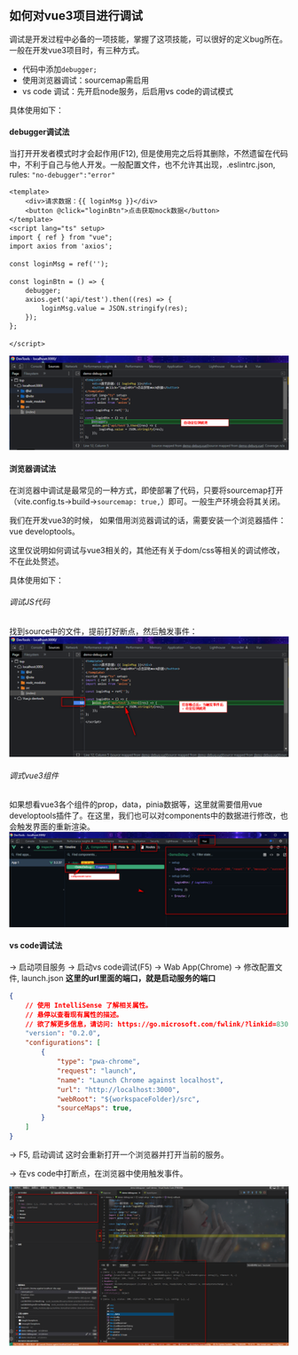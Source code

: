 ## 如何对vue3项目进行调试
调试是开发过程中必备的一项技能，掌握了这项技能，可以很好的定义bug所在。一般在开发vue3项目时，有三种方式。
* 代码中添加```debugger;```
* 使用浏览器调试：sourcemap需启用
* vs code 调试：先开启node服务，后启用vs code的调试模式

具体使用如下：
#### debugger调试法
当打开开发者模式时才会起作用(F12), 但是使用完之后将其删除，不然遗留在代码中，不利于自己与他人开发。一般配置文件，也不允许其出现，.eslintrc.json, rules: ```"no-debugger":"error"```
```vue
<template>
    <div>请求数据：{{ loginMsg }}</div>
    <button @click="loginBtn">点击获取mock数据</button>
</template>
<script lang="ts" setup>
import { ref } from "vue";
import axios from 'axios';

const loginMsg = ref('');

const loginBtn = () => {
    debugger;
    axios.get('api/test').then((res) => {
        loginMsg.value = JSON.stringify(res);
    });
};

</script>
```
![](./assets/debugger-1.png)

#### 浏览器调试法
在浏览器中调试是最常见的一种方式，即使部署了代码，只要将sourcemap打开（vite.config.ts->build->```sourcemap: true,```）即可。一般生产环境会将其关闭。

我们在开发vue3的时候， 如果借用浏览器调试的话，需要安装一个浏览器插件：vue developtools。

这里仅说明如何调试与vue3相关的，其他还有关于dom/css等相关的调试修改，不在此处赘述。

具体使用如下：
###### 调试JS代码
找到source中的文件，提前打好断点，然后触发事件：
![](./assets/debugger-2.png)

###### 调式vue3组件
如果想看vue3各个组件的prop，data，pinia数据等，这里就需要借用vue developtools插件了。在这里，我们也可以对components中的数据进行修改，也会触发界面的重新渲染。
![](./assets/debugger-3.png)

#### vs code调试法
 &rarr; 启动项目服务
 &rarr; 启动vs code调试(F5)
 &rarr; Wab App(Chrome) 
 &rarr; 修改配置文件, launch.json
 **这里的url里面的端口，就是启动服务的端口**
```json
{
    // 使用 IntelliSense 了解相关属性。 
    // 悬停以查看现有属性的描述。
    // 欲了解更多信息，请访问: https://go.microsoft.com/fwlink/?linkid=830387
    "version": "0.2.0",
    "configurations": [
        {
            "type": "pwa-chrome",
            "request": "launch",
            "name": "Launch Chrome against localhost",
            "url": "http://localhost:3000",
            "webRoot": "${workspaceFolder}/src",
            "sourceMaps": true,
        }
    ]
}
```
 &rarr; F5, 启动调试
这时会重新打开一个浏览器并打开当前的服务。

 &rarr; 在vs code中打断点，在浏览器中使用触发事件。

 ![](./assets/debugger-4.png)